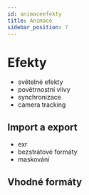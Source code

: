 ```yaml
---
id: animaceefekty
title: Animace
sidebar_position: 7
---
```


# Efekty

- světelné efekty
- povětrnostní vlivy
- synchronizace
- camera tracking

## Import a export
- exr
- bezstrátové formáty
- maskování

## Vhodné formáty
